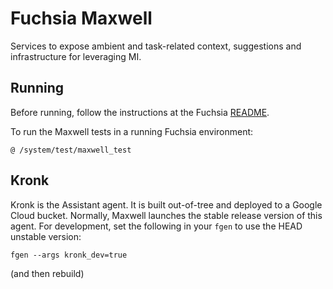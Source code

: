 Fuchsia Maxwell
===============

Services to expose ambient and task-related context, suggestions and
infrastructure for leveraging MI.

Running
-------

Before running, follow the instructions at the Fuchsia
[README](https://fuchsia.googlesource.com/docs/+/HEAD/README.md).

To run the Maxwell tests in a running Fuchsia environment:

    @ /system/test/maxwell_test

Kronk
-----

Kronk is the Assistant agent. It is built out-of-tree and deployed to a Google
Cloud bucket. Normally, Maxwell launches the stable release version of this
agent. For development, set the following in your `fgen` to use the HEAD
unstable version:

    fgen --args kronk_dev=true

(and then rebuild)
